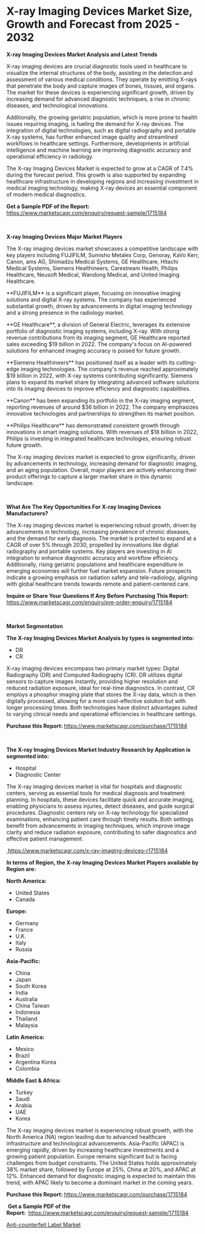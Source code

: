 <p><h1>X-ray Imaging Devices Market Size, Growth and Forecast from 2025 - 2032</h1></p><p><strong>X-ray Imaging Devices Market Analysis and Latest Trends</strong></p>
<p><p>X-ray imaging devices are crucial diagnostic tools used in healthcare to visualize the internal structures of the body, assisting in the detection and assessment of various medical conditions. They operate by emitting X-rays that penetrate the body and capture images of bones, tissues, and organs. The market for these devices is experiencing significant growth, driven by increasing demand for advanced diagnostic techniques, a rise in chronic diseases, and technological innovations.</p><p>Additionally, the growing geriatric population, which is more prone to health issues requiring imaging, is fueling the demand for X-ray devices. The integration of digital technologies, such as digital radiography and portable X-ray systems, has further enhanced image quality and streamlined workflows in healthcare settings. Furthermore, developments in artificial intelligence and machine learning are improving diagnostic accuracy and operational efficiency in radiology.</p><p>The X-ray Imaging Devices Market is expected to grow at a CAGR of 7.4% during the forecast period. This growth is also supported by expanding healthcare infrastructure in developing regions and increasing investment in medical imaging technology, making X-ray devices an essential component of modern medical diagnostics.</p></p>
<p><strong>Get a Sample PDF of the Report:&nbsp;</strong> <a href="https://www.marketscagr.com/enquiry/request-sample/1715184?utm_campaign=2097&utm_medium=2&utm_source=Github&utm_content=ia&utm_term=28032025&utm_id=x-ray-imaging-devices">https://www.marketscagr.com/enquiry/request-sample/1715184</a></p>
<p>&nbsp;</p>
<p><strong>X-ray Imaging Devices Major Market Players</strong></p>
<p><p>The X-ray imaging devices market showcases a competitive landscape with key players including FUJIFILM, Sumisho Metalex Corp, Genoray, KaVo Kerr, Canon, ams AG, Shimadzu Medical Systems, GE Healthcare, Hitachi Medical Systems, Siemens Healthineers, Carestream Health, Philips Healthcare, Neusoft Medical, Wandong Medical, and United Imaging Healthcare. </p><p>**FUJIFILM** is a significant player, focusing on innovative imaging solutions and digital X-ray systems. The company has experienced substantial growth, driven by advancements in digital imaging technology and a strong presence in the radiology market. </p><p>**GE Healthcare**, a division of General Electric, leverages its extensive portfolio of diagnostic imaging systems, including X-ray. With strong revenue contributions from its imaging segment, GE Healthcare reported sales exceeding $19 billion in 2022. The company's focus on AI-powered solutions for enhanced imaging accuracy is poised for future growth.</p><p>**Siemens Healthineers** has positioned itself as a leader with its cutting-edge imaging technologies. The company's revenue reached approximately $19 billion in 2022, with X-ray systems contributing significantly. Siemens plans to expand its market share by integrating advanced software solutions into its imaging devices to improve efficiency and diagnostic capabilities.</p><p>**Canon** has been expanding its portfolio in the X-ray imaging segment, reporting revenues of around $36 billion in 2022. The company emphasizes innovative technologies and partnerships to strengthen its market position.</p><p>**Philips Healthcare** has demonstrated consistent growth through innovations in smart imaging solutions. With revenues of $18 billion in 2022, Philips is investing in integrated healthcare technologies, ensuring robust future growth.</p><p>The X-ray imaging devices market is expected to grow significantly, driven by advancements in technology, increasing demand for diagnostic imaging, and an aging population. Overall, major players are actively enhancing their product offerings to capture a larger market share in this dynamic landscape.</p></p>
<p>&nbsp;</p>
<p><strong>What Are The Key Opportunities For X-ray Imaging Devices Manufacturers?</strong></p>
<p><p>The X-ray imaging devices market is experiencing robust growth, driven by advancements in technology, increasing prevalence of chronic diseases, and the demand for early diagnosis. The market is projected to expand at a CAGR of over 5% through 2030, propelled by innovations like digital radiography and portable systems. Key players are investing in AI integration to enhance diagnostic accuracy and workflow efficiency. Additionally, rising geriatric populations and healthcare expenditure in emerging economies will further fuel market expansion. Future prospects indicate a growing emphasis on radiation safety and tele-radiology, aligning with global healthcare trends towards remote and patient-centered care.</p></p>
<p><strong>Inquire or Share Your Questions If Any Before Purchasing This Report:</strong> <a href="https://www.marketscagr.com/enquiry/pre-order-enquiry/1715184?utm_campaign=2097&utm_medium=2&utm_source=Github&utm_content=ia&utm_term=28032025&utm_id=x-ray-imaging-devices">https://www.marketscagr.com/enquiry/pre-order-enquiry/1715184</a></p>
<p>&nbsp;</p>
<p><strong>Market Segmentation</strong></p>
<p><strong>The X-ray Imaging Devices Market Analysis by types is segmented into:</strong></p>
<p><ul><li>DR</li><li>CR</li></ul></p>
<p><p>X-ray imaging devices encompass two primary market types: Digital Radiography (DR) and Computed Radiography (CR). DR utilizes digital sensors to capture images instantly, providing higher resolution and reduced radiation exposure, ideal for real-time diagnostics. In contrast, CR employs a phosphor imaging plate that stores the X-ray data, which is then digitally processed, allowing for a more cost-effective solution but with longer processing times. Both technologies have distinct advantages suited to varying clinical needs and operational efficiencies in healthcare settings.</p></p>
<p><strong>Purchase this Report:&nbsp;</strong><a href="https://www.marketscagr.com/purchase/1715184?utm_campaign=2097&utm_medium=2&utm_source=Github&utm_content=ia&utm_term=28032025&utm_id=x-ray-imaging-devices">https://www.marketscagr.com/purchase/1715184</a></p>
<p>&nbsp;</p>
<p><strong>The X-ray Imaging Devices Market Industry Research by Application is segmented into:</strong></p>
<p><ul><li>Hospital</li><li>Diagnostic Center</li></ul></p>
<p><p>The X-ray imaging devices market is vital for hospitals and diagnostic centers, serving as essential tools for medical diagnosis and treatment planning. In hospitals, these devices facilitate quick and accurate imaging, enabling physicians to assess injuries, detect diseases, and guide surgical procedures. Diagnostic centers rely on X-ray technology for specialized examinations, enhancing patient care through timely results. Both settings benefit from advancements in imaging techniques, which improve image clarity and reduce radiation exposure, contributing to safer diagnostics and effective patient management.</p></p>
<p><a href="https://www.marketscagr.com/x-ray-imaging-devices-r1715184?utm_campaign=2097&utm_medium=2&utm_source=Github&utm_content=ia&utm_term=28032025&utm_id=x-ray-imaging-devices">&nbsp;https://www.marketscagr.com/x-ray-imaging-devices-r1715184</a></p>
<p><strong>In terms of Region, the X-ray Imaging Devices Market Players available by Region are:</strong></p>
<p>
    <p> <strong> North America: </strong>
        <ul>
            <li>United States</li>
            <li>Canada</li>
        </ul>
        </p> 
    <p> <strong> Europe: </strong>
        <ul>
            <li>Germany</li>
            <li>France</li>
            <li>U.K.</li>
            <li>Italy</li>
            <li>Russia</li>
        </ul>
        </p> 
    <p> <strong> Asia-Pacific: </strong>
        <ul>
            <li>China</li>
            <li>Japan</li>
            <li>South Korea</li>
            <li>India</li>
            <li>Australia</li>
            <li>China Taiwan</li>
            <li>Indonesia</li>
            <li>Thailand</li>
            <li>Malaysia</li>
        </ul>
        </p> 
    <p> <strong> Latin America: </strong>
        <ul>
            <li>Mexico</li>
            <li>Brazil</li>
            <li>Argentina Korea</li>
            <li>Colombia</li>
        </ul>
        </p> 
    <p> <strong> Middle East & Africa: </strong>
        <ul>
            <li>Turkey</li>
            <li>Saudi</li>
            <li>Arabia</li>
            <li>UAE</li>
            <li>Korea</li>
        </ul>
    </p>
    </p>
<p><p>The X-ray imaging devices market is experiencing robust growth, with the North America (NA) region leading due to advanced healthcare infrastructure and technological advancements. Asia-Pacific (APAC) is emerging rapidly, driven by increasing healthcare investments and a growing patient population. Europe remains significant but is facing challenges from budget constraints. The United States holds approximately 38% market share, followed by Europe at 25%, China at 20%, and APAC at 12%. Enhanced demand for diagnostic imaging is expected to maintain this trend, with APAC likely to become a dominant market in the coming years.</p></p>
<p><strong>Purchase this Report: </strong><a href="https://www.marketscagr.com/purchase/1715184?utm_campaign=2097&utm_medium=2&utm_source=Github&utm_content=ia&utm_term=28032025&utm_id=x-ray-imaging-devices">https://www.marketscagr.com/purchase/1715184</a></p>
<p>&nbsp;<strong>Get a Sample PDF of the Report:&nbsp;&nbsp;</strong><a href="https://www.marketscagr.com/enquiry/request-sample/1715184?utm_campaign=2097&utm_medium=2&utm_source=Github&utm_content=ia&utm_term=28032025&utm_id=x-ray-imaging-devices">https://www.marketscagr.com/enquiry/request-sample/1715184</a></p>
<p><strong></strong></p>
<p><p><a href="https://github.com/lylyparadise/Market-Research-Report-List-6/blob/main/anti-counterfeit-label-market.md?utm_campaign=2097&utm_medium=2&utm_source=Github&utm_content=ia&utm_term=28032025&utm_id=x-ray-imaging-devices">Anti-counterfeit Label Market</a></p></p>